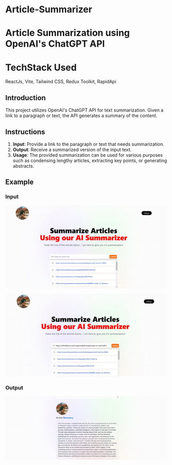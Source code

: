 # Article-Summarizer
# Article Summarization using OpenAI's ChatGPT API

# TechStack Used 
ReactJs, Vite, Tailwind CSS, Redux Toolkit, RapidApi

## Introduction
This project utilizes OpenAI's ChatGPT API for text summarization. Given a link to a paragraph or text, the API generates a summary of the content. 

## Instructions
1. **Input**: Provide a link to the paragraph or text that needs summarization.
2. **Output**: Receive a summarized version of the input text.
3. **Usage**: The provided summarization can be used for various purposes such as condensing lengthy articles, extracting key points, or generating abstracts.

## Example
### Input
![pic1](summa2.JPG)

![pic2](summa3.JPG)

### Output
![pic3](summa4.JPG)
